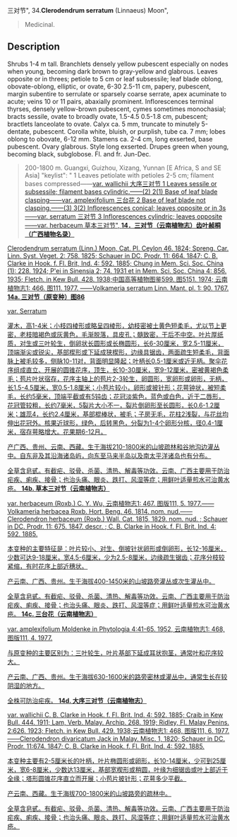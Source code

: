 三对节",
34.**Clerodendrum serratum** (Linnaeus) Moon",

> Medicinal.

## Description
Shrubs 1-4 m tall. Branchlets densely yellow pubescent especially on nodes when young, becoming dark brown to gray-yellow and glabrous. Leaves opposite or in threes; petiole to 5 cm or leaf subsessile; leaf blade oblong, obovate-oblong, elliptic, or ovate, 6-30  2.5-11 cm, papery, pubescent, margin subentire to serrulate or sparsely coarse serrate, apex acuminate to acute; veins 10 or 11 pairs, abaxially prominent. Inflorescences terminal thyrses, densely yellow-brown pubescent, cymes sometimes monochasial; bracts sessile, ovate to broadly ovate, 1.5-4.5  0.5-1.8 cm, pubescent; bractlets lanceolate to ovate. Calyx ca. 5 mm, truncate to minutely 5-dentate, pubescent. Corolla white, bluish, or purplish, tube ca. 7 mm; lobes oblong to obovate, 6-12 mm. Stamens ca. 2-4 cm, long exserted, base pubescent. Ovary glabrous. Style long exserted. Drupes green when  young,  becoming  black,  subglobose.  Fl.  and  fr. Jun-Dec.

> 200-1800 m. Guangxi, Guizhou, Xizang, Yunnan [E Africa, S and SE Asia]
  "keylist": "
1 Leaves petiolate with petioles 2-5 cm; filament bases compressed——<a href='/info/Clerodendrum serratum var. wallichii?t=foc'>var. wallichii 大序三对节
1 Leaves sessile or subsessile; filament bases cylindric.——(2)
2(1) Base of leaf blade clasping——<a href='/info/Clerodendrum serratum var. amplexifolium?t=foc'>var. amplexifolium 三台花
2 Base of leaf blade not clasping.——(3)
3(2) Inflorescences conical; leaves opposite or in 3s——<a href='/info/Clerodendrum serratum var. serratum?t=foc'>var. serratum 三对节
3 Inflorescences cylindric; leaves opposite——<a href='/info/Clerodendrum serratum var. herbaceum?t=foc'>var. herbaceum 草本三对节",
**14．三对节（云南植物志）齿叶赪桐（广西植物名录）**

Clerodendrum serratum (Linn.) Moon, Cat. Pl. Ceylon 46. 1824; Spreng. Car. Linn. Syst. Veget. 2: 758. 1825; Schauer in DC. Prodr. 11: 664. 1847; C. B. Clarke in Hook. f. Fl. Brit, Ind. 4: 592. 1885; Chung in Mem. Sci. Soc. China (1): 228. 1924; P'ei in Sinensia 2; 74. 1931 et in Mem. Sci. Soc. China 4: 856. 1935; Fletch. in Kew Bull. 428. 1938;中国高等植物图鉴599. 图5151. 1974; 云南植物志1: 466. 图111. 1977. ——Volkameria serratum Linn. Mant. pl. 1: 90. 1767.
**14a. 三对节（原变种）图86**

var. Serratum

灌木，高1-4米；小枝四棱形或略呈四棱形，幼枝密被土黄色短柔毛，尤以节上更密，老枝暗褐色或灰黄色，毛渐脱落，具皮孔；髓致密，干后不中空。叶片厚纸质，对生或三叶轮生，倒卵状长圆形或长椭圆形，长6-30厘米，宽2.5-11厘米，顶端渐尖或锐尖，基部楔形或下延成狭楔形，边缘具锯齿，两面疏生短柔毛，背面脉上被毛较多，侧脉10-11对，背面明显隆起；叶柄长0.5-1厘米或近无柄。聚伞花序组成直立、开展的圆锥花序，顶生，长10-30厘米，宽9-12厘米，密被黄褐色柔毛；苞片叶状宿存，花序主轴上的苞片2-3轮生，卵圆形，宽卵形或卵形，无柄，长1.5-4.5厘米，宽0.5-1.8厘米；小苞片较小，卵形或披针形；花萼钟状，被短柔毛，长约5毫米，顶端平截或有5钝齿；花冠淡紫色，蓝色或白色，近于二唇形，花冠管较粗，长约7毫米，5裂片大小不一，裂片倒卵形至长圆形，长0.6-1.2厘米；雄蕊4，长约2.4厘米，基部棍棒状，被毛；子房无毛，花柱2浅裂，与花丝均伸出花冠外。核果近球形，绿色，后转黑色，分裂为1-4个卵形分核，径0.4-1厘米，宿存萼略增大。花果期6-12月。

产广西、贵州、云南、西藏。生于海拔210-1800米的山坡疏林和谷地沟边灌丛中。自东非及其沿海诸岛屿，向东至马来半岛以及南太平洋诸岛也有分布。

全草含皂甙。有截疟、驳骨、杀菌、清热、解毒等功效。云南、广西主要用于防治疟疾、痢疾、接骨；也治头痛、眼炎、跌打、风湿等症；用鲜叶适量煎水可治黄水疮。
**14b. 草本三对节（云南植物志）**

var. herbaceum (Roxb.) C. Y. Wu, 云南植物志1: 467. 图版111, 5. 1977.——Volkameria herbacea Roxb. Hort. Beng. 46. 1814. nom. nud.——Clerodendron herbaceum (Roxb.) Wall. Cat. 1815, 1829. nom. nud. ; Schauer in DC. Prodr. 11: 675. 1847. descr. ; C. B. Clarke in Hook. f. Fl. Brit. Ind. 4: 592. 1885.

本变种的主要特征是：叶片较小、对生、倒披针状卵形或倒卵形，长12-16厘米，少数可达9-18厘米，宽4.5-6厘米，少为2.5-8厘米，边缘疏生锯齿；花序分枝较紧缩，有时花序上部近穗状。

产云南、广西、贵州。生于海拔400-1450米的山坡路旁灌丛或次生灌丛中。

全草含皂甙。有截疟、驳骨、杀菌、清热、解毒等功效。云南、广西主要用于防治疟疾、痢疾、接骨；也治头痛、眼炎、跌打、风湿等症；用鲜叶适量煎水可治黄水疮。
**14c. 三台花（云南植物志）**

var. amplexifolium Moldenke in Phytologia 4:41-65. 1952, 云南植物志1: 468, 图版111, 4. 1977.

与原变种的主要区别为：三叶轮生，叶片基部下延成耳状抱茎，通常叶和花序较大。

产云南、广西、贵州。生于海拔630-1600米的路旁密林或灌丛中，通常生长在较阴湿的地方。

全株可防治疟疾。
**14d. 大序三对节（云南植物志）**

var. wallichii C. B. Clarke in Hook. f. Fl. Brit. Ind. 4: 592. 1885; Craib in Kew Bull. 444. 1911; Lam, Verb. Malay. Archip. 268. 1919; Ridley, Fl. Malay Penins. 2:626. 1923; Fletch. in Kew Bull. 429. 1938;云南植物志1: 468, 图版111, 6. 1977. ——Clerodendron divaricatum Jack in Malay. Misc. 1, 1820; Schauer in DC. Prodr. 11:674. 1847; C. B. Clarke in Hook. f. Fl. Brit. Ind. 4: 592. 1885.

本变种主要有2-5厘米长的叶柄，叶片椭圆形或卵形，长10-14厘米，少可到25厘米，宽6-8厘米，少数达13厘米，基部宽楔形或稍圆，叶缘为细锯齿或叶上部近于全缘；塔形圆锥花序直立而开展；小苞片披针形；花萼多少平截。

产云南、西藏。生于海拔700-1800米的山坡路旁的疏林中。

全草含皂甙。有截疟、驳骨、杀菌、清热、解毒等功效。云南、广西主要用于防治疟疾、痢疾、接骨；也治头痛、眼炎、跌打、风湿等症；用鲜叶适量煎水可治黄水疮。
